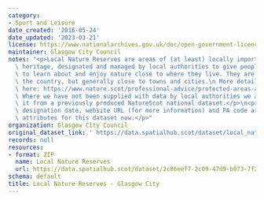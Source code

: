 ```yaml
---
category:
- Sport and Leisure
date_created: '2016-05-24'
date_updated: '2023-03-21'
license: https://www.nationalarchives.gov.uk/doc/open-government-licence/version/3/
maintainer: Glasgow City Council
notes: "<p>Local Nature Reserves are areas of (at least) locally important natural\
  \ heritage, designated and managed by local authorities to give people better opportunities\
  \ to learn about and enjoy nature close to where they live. They are found across\
  \ the country, but generally close to towns and cities.\n More details are available\
  \ here: https://www.nature.scot/professional-advice/protected-areas-and-species/protected-areas/local-designations/local-nature-reserves\n\
  \ Where we have not been supplied with data by local authorities we are extracting\
  \ it from a previously produced NatureScot national dataset.</p>\n<p>Site name,\
  \ designation date, website URL (for more information) and PA code are all mandatory\
  \ attributes for this dataset now.</p>"
organization: Glasgow City Council
original_dataset_link: ' https://data.spatialhub.scot/dataset/local_nature_reserves-gc'
records: null
resources:
- format: ZIP
  name: Local Nature Reserves
  url: https://data.spatialhub.scot/dataset/2c86eef7-2c09-47d9-b073-7f28d9e26441/resource/ddd58c7c-42be-4d1f-a167-0c2d1194001a/download/localnaturereserves.zip
schema: default
title: Local Nature Reserves - Glasgow City
---
```

